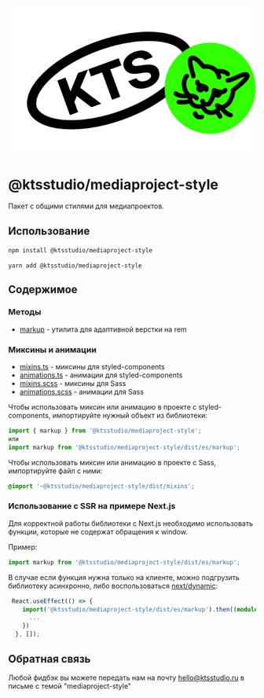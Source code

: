 ![kts](./logo.png)

# @ktsstudio/mediaproject-style

Пакет с общими стилями для медиапроектов.

## Использование

`npm install @ktsstudio/mediaproject-style`

`yarn add @ktsstudio/mediaproject-style`

## Содержимое

### Методы

* [markup](./src/markup.ts) - утилита для адаптивной верстки на rem

### Миксины и анимации

* [mixins.ts](./src/mixins.ts) - миксины для styled-components
* [animations.ts](./src/animations.ts) - анимации для styled-components
* [mixins.scss](./src/mixins.scss) - миксины для Sass
* [animations.scss](./src/animations.scss) - анимации для Sass

Чтобы использовать миксин или анимацию в проекте с styled-components, импортируйте нужный объект из библиотеки:

```typescript
import { markup } from '@ktsstudio/mediaproject-style';
или
import markup from '@ktsstudio/mediaproject-style/dist/es/markup';
```

Чтобы использовать миксин или анимацию в проекте с Sass, импортируйте файл с ними:

```scss
@import '~@ktsstudio/mediaproject-style/dist/mixins';
```

### Использование с SSR на примере Next.js

Для корректной работы библиотеки с Next.js необходимо использовать функции, которые не содержат обращения к window.

Пример:

```typescript
import markup from '@ktsstudio/mediaproject-style/dist/es/markup';
```

В случае если функция нужна только на клиенте, можно подгрузить библиотеку асинхронно, либо воспользоваться [next/dynamic](https://nextjs.org/docs/advanced-features/dynamic-import):

```typescript
 React.useEffect(() => {
    import('@ktsstudio/mediaproject-style/dist/es/markup').then((module) => {
      ...
    })
  }, []);
```

## Обратная связь

Любой фидбэк вы можете передать нам на почту [hello@ktsstudio.ru](mailto:hello@ktsstudio.ru) в письме с темой "mediaproject-style"
